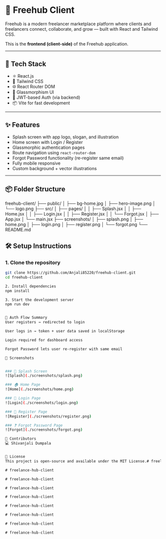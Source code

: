 # 🚀 Freehub Client

Freehub is a modern freelancer marketplace platform where clients and freelancers connect, collaborate, and grow — built with React and Tailwind CSS.

This is the **frontend (client-side)** of the Freehub application.

---


## 🧰 Tech Stack

- ⚛️ React.js
- 💨 Tailwind CSS
- 🌐 React Router DOM
- 🎨 Glassmorphism UI
- 🔐 JWT-based Auth (via backend)
- 📦 Vite for fast development

---

## ✨ Features

- Splash screen with app logo, slogan, and illustration
- Home screen with Login / Register
- Glassmorphic authentication pages
- Route navigation using `react-router-dom`
- Forgot Password functionality (re-register same email)
- Fully mobile responsive
- Custom background + vector illustrations

---

## 📦 Folder Structure

freehub-client/
├── public/
│ ├── bg-home.jpg
│ ├── hero-image.png
│ └── logo.png
├── src/
│ ├── pages/
│ │ ├── Splash.jsx
│ │ ├── Home.jsx
│ │ ├── Login.jsx
│ │ ├── Register.jsx
│ │ └── Forgot.jsx
│ ├── App.jsx
│ └── main.jsx
├── screenshots/
│ ├── splash.png
│ ├── home.png
│ ├── login.png
│ ├── register.png
│ └── forgot.png
└── README.md

## 🛠️ Setup Instructions

### 1. Clone the repository

```bash
git clone https://github.com/Anjali85220/freehub-client.git
cd freehub-client

2. Install dependencies
npm install

3. Start the development server
npm run dev


🔐 Auth Flow Summary
User registers → redirected to login

User logs in → token + user data saved in localStorage

Login required for dashboard access

Forgot Password lets user re-register with same email

📸 Screenshots


### 🚀 Splash Screen
![Splash](./screenshots/splash.png)

### 🏠 Home Page
![Home](./screenshots/home.png)

### 🔐 Login Page
![Login](./screenshots/login.png)

### 📝 Register Page
![Register](./screenshots/register.png)

### ❓ Forgot Password Page
![Forgot](./screenshots/forgot.png)

🤝 Contributors
💻 Shivanjali Dumpala


📄 License
This project is open-source and available under the MIT License.#   f r e e l a n c e - h u b - c l i e n t  
 #   f r e e l a n c e - h u b - c l i e n t  
 #   f r e e l a n c e - h u b - c l i e n t  
 #   f r e e l a n c e - h u b - c l i e n t  
 #   f r e e l a n c e - h u b - c l i e n t  
 #   f r e e l a n c e - h u b - c l i e n t  
 #   f r e e l a n c e - h u b - c l i e n t  
 #   f r e e l a n c e - h u b - c l i e n t  
 #   f r e e l a n c e - h u b - c l i e n t  
 